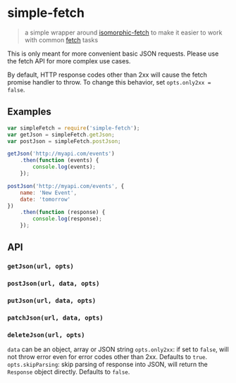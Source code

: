 # simple-fetch
> a simple wrapper around [isomorphic-fetch](matthew-andrews/isomorphic-fetch) to make it easier to work with common [fetch](github/fetch) tasks

This is only meant for more convenient basic JSON requests. Please use the fetch API for more complex use cases.

By default, HTTP response codes other than 2xx will cause the fetch promise handler to throw. To change this behavior, set `opts.only2xx = false`.

## Examples

```js
var simpleFetch = require('simple-fetch');
var getJson = simpleFetch.getJson;
var postJson = simpleFetch.postJson;

getJson('http://myapi.com/events')
	.then(function (events) {
		console.log(events);
	});

postJson('http://myapi.com/events', {
	name: 'New Event',
	date: 'tomorrow'
})
	.then(function (response) {
		console.log(response);
	});
```

## API

### `getJson(url, opts)`
### `postJson(url, data, opts)`
### `putJson(url, data, opts)`
### `patchJson(url, data, opts)`
### `deleteJson(url, opts)`

`data` can be an object, array or JSON string
`opts.only2xx`: if set to `false`, will not throw error even for error codes other than 2xx. Defaults to `true`.
`opts.skipParsing`: skip parsing of response into JSON, will return the `Response` object directly. Defaults to `false`.
